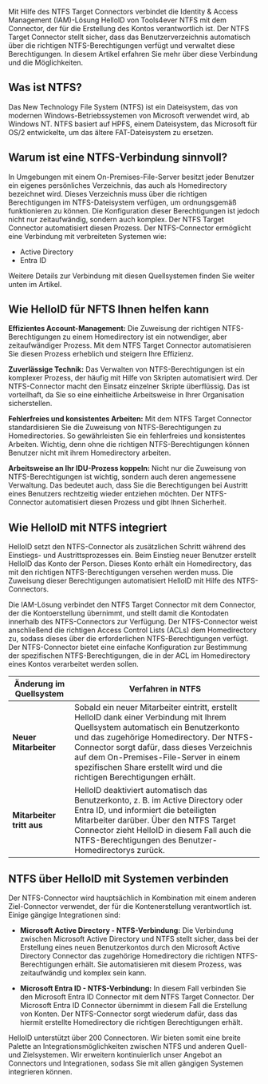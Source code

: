 Mit Hilfe des NTFS Target Connectors verbindet die Identity & Access Management (IAM)-Lösung HelloID von Tools4ever NTFS mit dem Connector, der für die Erstellung des Kontos verantwortlich ist. Der NTFS Target Connector stellt sicher, dass das Benutzerverzeichnis automatisch über die richtigen NTFS-Berechtigungen verfügt und verwaltet diese Berechtigungen. In diesem Artikel erfahren Sie mehr über diese Verbindung und die Möglichkeiten.

## Was ist NTFS?

Das New Technology File System (NTFS) ist ein Dateisystem, das von modernen Windows-Betriebssystemen von Microsoft verwendet wird, ab Windows NT. NTFS basiert auf HPFS, einem Dateisystem, das Microsoft für OS/2 entwickelte, um das ältere FAT-Dateisystem zu ersetzen. 

## Warum ist eine NTFS-Verbindung sinnvoll?

In Umgebungen mit einem On-Premises-File-Server besitzt jeder Benutzer ein eigenes persönliches Verzeichnis, das auch als Homedirectory bezeichnet wird. Dieses Verzeichnis muss über die richtigen Berechtigungen im NTFS-Dateisystem verfügen, um ordnungsgemäß funktionieren zu können. Die Konfiguration dieser Berechtigungen ist jedoch nicht nur zeitaufwändig, sondern auch komplex. Der NTFS Target Connector automatisiert diesen Prozess. Der NTFS-Connector ermöglicht eine Verbindung mit verbreiteten Systemen wie:

* Active Directory
* Entra ID

Weitere Details zur Verbindung mit diesen Quellsystemen finden Sie weiter unten im Artikel.

## Wie HelloID für NFTS Ihnen helfen kann

**Effizientes Account-Management:** Die Zuweisung der richtigen NTFS-Berechtigungen zu einem Homedirectory ist ein notwendiger, aber zeitaufwändiger Prozess. Mit dem NTFS Target Connector automatisieren Sie diesen Prozess erheblich und steigern Ihre Effizienz.

**Zuverlässige Technik:** Das Verwalten von NTFS-Berechtigungen ist ein komplexer Prozess, der häufig mit Hilfe von Skripten automatisiert wird. Der NTFS-Connector macht den Einsatz einzelner Skripte überflüssig. Das ist vorteilhaft, da Sie so eine einheitliche Arbeitsweise in Ihrer Organisation sicherstellen.

**Fehlerfreies und konsistentes Arbeiten:** Mit dem NTFS Target Connector standardisieren Sie die Zuweisung von NTFS-Berechtigungen zu Homedirectories. So gewährleisten Sie ein fehlerfreies und konsistentes Arbeiten. Wichtig, denn ohne die richtigen NTFS-Berechtigungen können Benutzer nicht mit ihrem Homedirectory arbeiten.

**Arbeitsweise an Ihr IDU-Prozess koppeln:** Nicht nur die Zuweisung von NTFS-Berechtigungen ist wichtig, sondern auch deren angemessene Verwaltung. Das bedeutet auch, dass Sie die Berechtigungen bei Austritt eines Benutzers rechtzeitig wieder entziehen möchten. Der NTFS-Connector automatisiert diesen Prozess und gibt Ihnen Sicherheit.

## Wie HelloID mit NTFS integriert

HelloID setzt den NTFS-Connector als zusätzlichen Schritt während des Einstiegs- und Austrittsprozesses ein. Beim Einstieg neuer Benutzer erstellt HelloID das Konto der Person. Dieses Konto erhält ein Homedirectory, das mit den richtigen NTFS-Berechtigungen versehen werden muss. Die Zuweisung dieser Berechtigungen automatisiert HelloID mit Hilfe des NTFS-Connectors. 

Die IAM-Lösung verbindet den NTFS Target Connector mit dem Connector, der die Kontoerstellung übernimmt, und stellt damit die Kontodaten innerhalb des NTFS-Connectors zur Verfügung. Der NTFS-Connector weist anschließend die richtigen Access Control Lists (ACLs) dem Homedirectory zu, sodass dieses über die erforderlichen NTFS-Berechtigungen verfügt. Der NTFS-Connector bietet eine einfache Konfiguration zur Bestimmung der spezifischen NTFS-Berechtigungen, die in der ACL im Homedirectory eines Kontos verarbeitet werden sollen.

| Änderung im Quellsystem | 	Verfahren in NTFS | 
| ------------------------ | --------------------- | 
| **Neuer Mitarbeiter** |	Sobald ein neuer Mitarbeiter eintritt, erstellt HelloID dank einer Verbindung mit Ihrem Quellsystem automatisch ein Benutzerkonto und das zugehörige Homedirectory. Der NTFS-Connector sorgt dafür, dass dieses Verzeichnis auf dem On-Premises-File-Server in einem spezifischen Share erstellt wird und die richtigen Berechtigungen erhält. |
| **Mitarbeiter tritt aus** |	HelloID deaktiviert automatisch das Benutzerkonto, z. B. im Active Directory oder Entra ID, und informiert die beteiligten Mitarbeiter darüber. Über den NTFS Target Connector zieht HelloID in diesem Fall auch die NTFS-Berechtigungen des Benutzer-Homedirectorys zurück. |

## NTFS über HelloID mit Systemen verbinden

Der NTFS-Connector wird hauptsächlich in Kombination mit einem anderen Ziel-Connector verwendet, der für die Kontenerstellung verantwortlich ist. Einige gängige Integrationen sind:

* **Microsoft Active Directory - NTFS-Verbindung:** Die Verbindung zwischen Microsoft Active Directory und NTFS stellt sicher, dass bei der Erstellung eines neuen Benutzerkontos durch den Microsoft Active Directory Connector das zugehörige Homedirectory die richtigen NTFS-Berechtigungen erhält. Sie automatisieren mit diesem Prozess, was zeitaufwändig und komplex sein kann.

* **Microsoft Entra ID - NTFS-Verbindung:** In diesem Fall verbinden Sie den Microsoft Entra ID Connector mit dem NTFS Target Connector. Der Microsoft Entra ID Connector übernimmt in diesem Fall die Erstellung von Konten. Der NTFS-Connector sorgt wiederum dafür, dass das hiermit erstellte Homedirectory die richtigen Berechtigungen erhält.

HelloID unterstützt über 200 Connectoren. Wir bieten somit eine breite Palette an Integrationsmöglichkeiten zwischen NTFS und anderen Quell- und Zielsystemen. Wir erweitern kontinuierlich unser Angebot an Connectors und Integrationen, sodass Sie mit allen gängigen Systemen integrieren können.